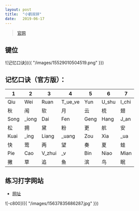 ```yaml
---
layout: post
title:  "小鹤双拼"
date:   2019-06-17
---
```


> [官网](https://www.flypy.com/pin.html)

## 键位

![记忆口诀]({{ "/images/15529010504519.png" }})

## 记忆口诀（官方版）：

| 1 | 2 | 3 | 4 | 5 | 6 | 7 |
| --- | --- | --- | --- | --- | --- | --- |
| Qiu | Wei | Ruan | T_ue_ve | Yun | U_shu | I_chi  |
| 秋 | 闱 | 软 | 月 | 云 | 梳 | 翅 |
| Song | _iong | Dai | Fen | Geng | Hang | J_an |
| 松 | 拥 | 黛 | 粉 | 更 | 航 | 安 |
| Kuai | _ing | Liang | _uang | Zou | Xia | _ua |
| 快 | 莺 | 两 | 望 | 奏 | 夏 | 蛙 |
| Pie | Cao | V_zhui | _v | Bin | Niao | Mian |
| 撇 | 草 | 追 | 鱼 | 滨 | 鸟 | 眠 |

## 练习打字网站

- [网址](http://typing.sjz.io/#/article)

![-c800]({{ "/images/15637835686287.jpg" }})

